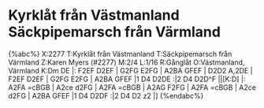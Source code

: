 # Kyrklåt från Västmanland Säckpipemarsch från Värmland

{%abc%}
X:2277
T:Kyrklåt från Västmanland
T:Säckpipemarsch från Värmland
Z:Karen Myers (#2277)
M:2/4
L:1/16
R:Gånglåt
O:Västmanland, Värmland
K:Dm
DE |: F2EF D2EF | G2FG E2FG | A2BA GFEF | D2D2 A,2DE |
F2EF D2EF | G2FG E2FG | A2BA GFEF |1 D4 D2DE :|2 D4 D2D^F ||[K:D]
|: A2FA =cBGB | A2ce d2FG | A2FA =cBGB | A2AG F2FG |
A2FA =cBGB | A2ce d2FG | A2BA GFEF |1 D4 D2DF :|2 D4 D2 z2 |]
{%endabc%}

